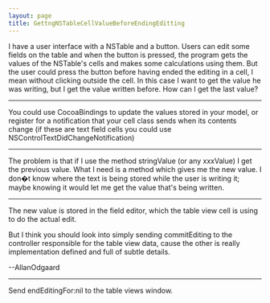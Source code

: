 ```yaml
---
layout: page
title: GettngNSTableCellValueBeforeEndingEditting
---
```


I have a user interface with a NSTable and a button. Users can edit some fields on the table and when the button is pressed, the program gets the values of the NSTable's cells and makes some calculations using them. But the user could press the button before having ended the editing in a cell, I mean without clicking outside the cell. In this case I want to get the value he was writing, but I get the value written before.
How can I get the last value?

----

You could use CocoaBindings to update the values stored in your model, or register for a notification that your cell class sends when its contents change (if these are text field cells you could use NSControlTextDidChangeNotification)

----

The problem is that if I use the method stringValue (or any xxxValue) I get the previous value. What I need is a method which gives me the new value. I don�t know where the text is being stored while the user is writing it; maybe knowing it would let me get the value that's being written.

----

The new value is stored in the field editor, which the table view cell is using to do the actual edit.

But I think you should look into simply sending     commitEditing to the controller responsible for the table view data, cause the other is really implementation defined and full of subtle details.

--AllanOdgaard

----

Send     endEditingFor:nil to the table views window.

